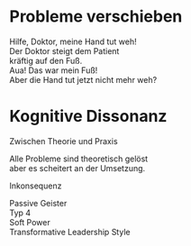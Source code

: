 # Probleme verschieben

Hilfe, Doktor, meine Hand tut weh!  
Der Doktor steigt dem Patient  
kräftig auf den Fuß.  
Aua! Das war mein Fuß!  
Aber die Hand tut jetzt nicht mehr weh?

# Kognitive Dissonanz

Zwischen Theorie und Praxis

Alle Probleme sind theoretisch gelöst  
aber es scheitert an der Umsetzung.

Inkonsequenz

Passive Geister  
Typ 4  
Soft Power  
Transformative Leadership Style
